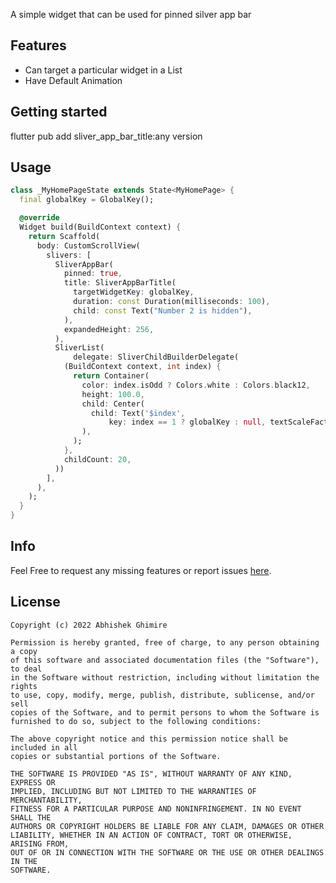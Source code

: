 
A simple widget  that can be used for pinned silver app bar

## Features

- Can target a particular widget in a List
- Have Default Animation

## Getting started

flutter pub add sliver_app_bar_title:any version

## Usage

```dart
class _MyHomePageState extends State<MyHomePage> {
  final globalKey = GlobalKey();

  @override
  Widget build(BuildContext context) {
    return Scaffold(
      body: CustomScrollView(
        slivers: [
          SliverAppBar(
            pinned: true,
            title: SliverAppBarTitle(
              targetWidgetKey: globalKey,
              duration: const Duration(milliseconds: 100),
              child: const Text("Number 2 is hidden"),
            ),
            expandedHeight: 256,
          ),
          SliverList(
              delegate: SliverChildBuilderDelegate(
            (BuildContext context, int index) {
              return Container(
                color: index.isOdd ? Colors.white : Colors.black12,
                height: 100.0,
                child: Center(
                  child: Text('$index',
                      key: index == 1 ? globalKey : null, textScaleFactor: 5),
                ),
              );
            },
            childCount: 20,
          ))
        ],
      ),
    );
  }
}
```

## Info

Feel Free to request any missing features or report issues [here](https://github.com/itsmeabhi12/sliver_app_bar_title/issues).



## License

```
Copyright (c) 2022 Abhishek Ghimire

Permission is hereby granted, free of charge, to any person obtaining a copy
of this software and associated documentation files (the "Software"), to deal
in the Software without restriction, including without limitation the rights
to use, copy, modify, merge, publish, distribute, sublicense, and/or sell
copies of the Software, and to permit persons to whom the Software is
furnished to do so, subject to the following conditions:

The above copyright notice and this permission notice shall be included in all
copies or substantial portions of the Software.

THE SOFTWARE IS PROVIDED "AS IS", WITHOUT WARRANTY OF ANY KIND, EXPRESS OR
IMPLIED, INCLUDING BUT NOT LIMITED TO THE WARRANTIES OF MERCHANTABILITY,
FITNESS FOR A PARTICULAR PURPOSE AND NONINFRINGEMENT. IN NO EVENT SHALL THE
AUTHORS OR COPYRIGHT HOLDERS BE LIABLE FOR ANY CLAIM, DAMAGES OR OTHER
LIABILITY, WHETHER IN AN ACTION OF CONTRACT, TORT OR OTHERWISE, ARISING FROM,
OUT OF OR IN CONNECTION WITH THE SOFTWARE OR THE USE OR OTHER DEALINGS IN THE
SOFTWARE.
```
